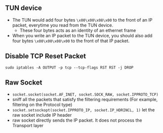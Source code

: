 ## TUN device
- The TUN would add four bytes `\x00\x00\x08\x00` to the front of an IP packet, everytime you read from the TUN device. 
    - These four bytes acts as an identity of an ethernet frame
- When you write an IP packet to the TUN device, you should also add four bytes `\x00\x00\x08\x00` to the front of that IP packet.

## Disable TCP Reset Packet
`sudo iptables -A OUTPUT -p tcp --tcp-flags RST RST -j DROP`

## Raw Socket
- `socket.socket(socket.AF_INET, socket.SOCK_RAW, socket.IPPROTO_TCP)`
- sniff all the packets that satisfy the filtering requirements (For example, filtering on the Protocol type)
- `socket.setsockopt(socket.IPPROTO_IP, socket.IP_HDRINCL, 1)` let the raw socket include IP header
- raw socket directly sends the IP packet. It does not process the Transport layer
